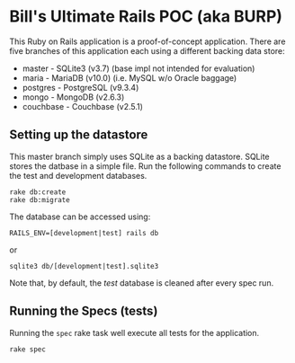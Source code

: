 # Bill's Ultimate Rails POC (aka BURP)

This Ruby on Rails application is a proof-of-concept application.
There are five branches of this application each using a different backing data store:

* master - SQLite3 (v3.7) (base impl not intended for evaluation)
* maria - MariaDB (v10.0) (i.e. MySQL w/o Oracle baggage)
* postgres - PostgreSQL (v9.3.4)
* mongo - MongoDB (v2.6.3)
* couchbase - Couchbase (v2.5.1)

## Setting up the datastore
This master branch simply uses SQLite as a backing datastore. SQLite stores the datbase in a simple file. Run the following commands to create the test and development databases.

```
rake db:create
rake db:migrate
```

The database can be accessed using:

```
RAILS_ENV=[development|test] rails db
```

or

```
sqlite3 db/[development|test].sqlite3
```

Note that, by default, the *test* database is cleaned after every spec run.

## Running the Specs (tests)
Running the `spec` rake task well execute all tests for the application.

```
rake spec
```
